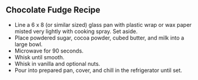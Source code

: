 ## Chocolate Fudge Recipe 

* Line a 6 x 8 (or similar sized) glass pan with plastic wrap or wax paper misted very lightly with cooking spray. Set aside.
* Place powdered sugar, cocoa powder, cubed butter, and milk into a large bowl.
* Microwave for 90 seconds.
* Whisk until smooth.
* Whisk in vanilla and optional nuts.
* Pour into prepared pan, cover, and chill in the refrigerator until set.